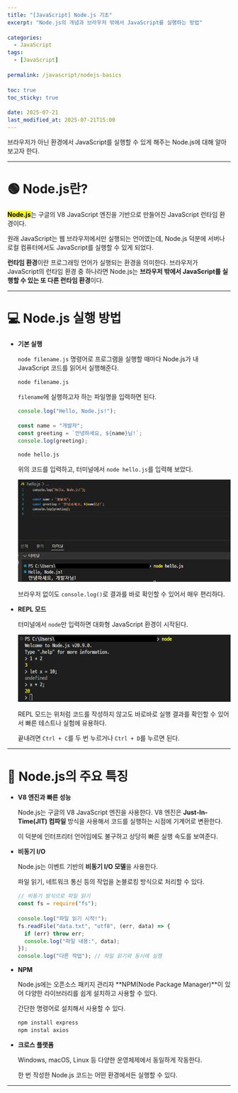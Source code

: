 ```yaml
---
title: "[JavaScript] Node.js 기초"
excerpt: "Node.js의 개념과 브라우저 밖에서 JavaScript를 실행하는 방법"

categories:
  - JavaScript
tags:
  - [JavaScript]

permalink: /javascript/nodejs-basics

toc: true
toc_sticky: true

date: 2025-07-21
last_modified_at: 2025-07-21T15:00
---
```


브라우저가 아닌 환경에서 JavaScript를 실행할 수 있게 해주는 Node.js에 대해 알아보고자 한다.

---

# 🟢 Node.js란?

<mark>**Node.js**</mark>는 구글의 V8 JavaScript 엔진을 기반으로 만들어진 JavaScript 런타임 환경이다.

원래 JavaScript는 웹 브라우저에서만 실행되는 언어였는데, Node.js 덕분에 서버나 로컬 컴퓨터에서도 JavaScript를 실행할 수 있게 되었다.

**런타임 환경**이란 프로그래밍 언어가 실행되는 환경을 의미한다. 브라우저가 JavaScript의 런타임 환경 중 하나라면 Node.js는 **브라우저 밖에서 JavaScript를 실행할 수 있는 또 다른 런타임 환경**이다.

---

# 💻 Node.js 실행 방법

- **기본 실행**

  `node filename.js` 명령어로 프로그램을 실행할 때마다 Node.js가 내 JavaScript 코드를 읽어서 실행해준다.

  ```bash
  node filename.js
  ```

  `filename`에 실행하고자 하는 파일명을 입력하면 된다.

  ```javascript
  console.log("Hello, Node.js!");

  const name = "개발자";
  const greeting = `안녕하세요, ${name}님!`;
  console.log(greeting);
  ```

  ```bash
  node hello.js
  ```

  위의 코드를 입력하고, 터미널에서 `node hello.js`를 입력해 보았다.

  ![hello-example](/assets/images/posts_img/javascript/hello-example.png)

  브라우저 없이도 `console.log()`로 결과를 바로 확인할 수 있어서 매우 편리하다.

- **REPL 모드**

  터미널에서 `node`만 입력하면 대화형 JavaScript 환경이 시작된다.

  ![repl](/assets/images/posts_img/javascript/repl.png)

  REPL 모드는 위처럼 코드를 작성하지 않고도 바로바로 실행 결과를 확인할 수 있어서 빠른 테스트나 실험에 유용하다.

  끝내려면 `Ctrl + C`를 두 번 누르거나 `Ctrl + D`를 누르면 된다.

---

# 🌟 Node.js의 주요 특징

- **V8 엔진과 빠른 성능**

  Node.js는 구글의 V8 JavaScript 엔진을 사용한다. V8 엔진은 **Just-In-Time(JIT) 컴파일** 방식을 사용해서 코드를 실행하는 시점에 기계어로 변환한다.

  이 덕분에 인터프리터 언어임에도 불구하고 상당히 빠른 실행 속도를 보여준다.

- **비동기 I/O**

  Node.js는 이벤트 기반의 **비동기 I/O 모델**을 사용한다.

  파일 읽기, 네트워크 통신 등의 작업을 논블로킹 방식으로 처리할 수 있다.

  ```js
  // 비동기 방식으로 파일 읽기
  const fs = require("fs");

  console.log("파일 읽기 시작!");
  fs.readFile("data.txt", "utf8", (err, data) => {
    if (err) throw err;
    console.log("파일 내용:", data);
  });
  console.log("다른 작업"); // 파일 읽기와 동시에 실행
  ```

- **NPM**

  Node.js에는 오픈소스 패키지 관리자 **NPM(Node Package Manager)**이 있어 다양한 라이브러리를 쉽게 설치하고 사용할 수 있다.

  간단한 명령어로 설치해서 사용할 수 있다.

  ```bash
  npm install express
  npm instal axios
  ```

- **크로스 플랫폼**

  Windows, macOS, Linux 등 다양한 운영체제에서 동일하게 작동한다.

  한 번 작성한 Node.js 코드는 어떤 환경에서든 실행할 수 있다.

---
